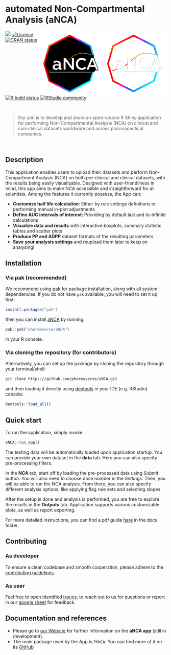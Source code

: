 # automated Non-Compartmental Analysis (aNCA)  
<img src='inst/shiny/www/images/aNCA_logo_bbg.png#gh-dark-mode-only' align="right" alt="aNCA logo dark bg" height="200" style="float:right; height:200px;">
<img src="inst/shiny/www/images/aNCA_logo_wbg.png#gh-light-mode-only" align="right" alt="aNCA logo light bg" height="200" style="float:right; height:200px;">


<!-- badges: start -->
[<img src="https://pharmaverse.org/shields/aNCA.svg">](https://pharmaverse.org)
[![License](https://img.shields.io/badge/License-Apache_2.0-yellow.svg)](https://opensource.org/licenses/Apache-2.0)
[![CRAN status](https://www.r-pkg.org/badges/version/aNCA)](https://CRAN.R-project.org/package=aNCA)
[![R build status](https://github.com/pharmaverse/aNCA/actions/workflows/main.yml/badge.svg)](https://github.com/pharmaverse/aNCA/actions)
[![RStudio community](https://img.shields.io/badge/community-shiny-blue?style=social&logo=rstudio&logoColor=75AADB)](https://forum.posit.co/new-topic?category=shiny&tags=shiny)
<!-- badges: end -->

<br/> 

> Our aim is to develop and share an open-source R Shiny application for performing Non-Compartmental Analysis (NCA) on clinical and non-clinical datasets worldwide and across pharmaceutical companies. 

<br/> 

## Description

This application enables users to upload their datasets and perform Non-Compartment Analysis (NCA) on both pre-clinical and clinical datasets, with the results being easily visualizable. Designed with user-friendliness in mind, this app aims to make NCA accessible and straightforward for all scientists. Among the features it currently possess, the App can:

* **Customize half life calculation**: Either by rule settings definitions or performing manual in-plot adjustments
* **Define AUC intervals of interest**: Providing by default last and to-infinite calculations 
* **Visualize data and results** with interactive boxplots, summary statistic tables and scatter plots
* **Produce PP and ADPP** dataset formats of the resulting parameters
* **Save your analysis settings** and reupload them later to keep on analysing!

## Installation
### Via pak (recommended)
We recommend using [pak](https://github.com/r-lib/pak) for package installation, along with all system dependencies. If you do not have `pak` available, you will need to set it up first:
```R
install.packages("pak")
```
then you can install  [aNCA](.) by running:
```R
pak::pak("pharmaverse/aNCA")
```
in your R console.

### Via cloning the repository (for contributors)
Alternatively, you can set up the package by cloning the repository through your terminal/shell:
```bash
git clone https://github.com/pharmaverse/aNCA.git
```
and then loading it directly using [devtools](https://github.com/r-lib/devtools) in your IDE (e.g. RStudio) console:
```R
devtools::load_all()
```

## Quick start
To run the application, simply invoke:
```R
aNCA::run_app()
```

The testing data will be automatically loaded upon application startup. You can provide your own dataset in the **data** tab. Here you can also specify pre-processing filters.

In the **NCA** tab, start off by loading the pre-processed data using *Submit* button. You will also need to choose dose number in the *Settings*. Then, you will be able to run the NCA analysis. From there, you can also specify different analysis options, like applying flag rule sets and selecting slopes.

After the setup is done and analysis is performed, you are free to explore the results in the **Outputs** tab. Application supports various customizable plots, as well as report exporting.

For more detailed instructions, you can find a pdf guide [here](docs/aNCA-User-Guide.pdf) in the docs folder.

## Contributing 
### As developer 
To ensure a clean codebase and smooth cooperation, please adhere to the [contributing guidelines](CONTRIBUTING.md).

### As user 
Feel free to open identified [issues](https://github.com/pharmaverse/aNCA/issues/new/choose), to reach out to us for questions or report in our [google sheet](https://forms.gle/c9ULTTv1s75yRaLj7) for feedback.

## Documentation and references

* Please go to [our Website](https://pharmaverse.github.io/aNCA/) for further information on the **aNCA app** (still in development).
* The main package used by the App is `PKNCA`. You can find more of it on its [GitHub](https://github.com/billdenney/pknca)

